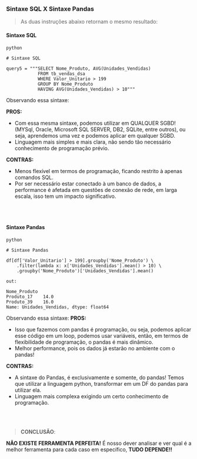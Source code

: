 
### Sintaxe SQL X Sintaxe Pandas

> As duas instruções abaixo retornam o mesmo resultado:
#### Sintaxe SQL
```
python

# Sintaxe SQL

query5 = """SELECT Nome_Produto, AVG(Unidades_Vendidas)
            FROM tb_vendas_dsa
            WHERE Valor_Unitario > 199
            GROUP BY Nome_Produto
            HAVING AVG(Unidades_Vendidas) > 10"""
```

Observando essa sintaxe:
        
**PROS:** 

- Com essa mesma sintaxe, podemos utilizar em QUALQUER SGBD! (MYSql, Oracle, Microsoft SQL SERVER, DB2, SQLite, entre outros), ou seja, aprendemos uma vez e podemos aplicar em qualquer SGBD.
- Linguagem mais simples e mais clara, não sendo tão necessário conhecimento de programação prévio.


**CONTRAS:**

- Menos flexível em termos de programação, ficando restrito à apenas comandos SQL.
- Por ser necessário estar conectado à um banco de dados, a performance é afetada em questões de conexão de rede, em larga escala, isso tem um impacto significativo.

<br><br>

#### Sintaxe Pandas
```
python

# Sintaxe Pandas

df[df['Valor_Unitario'] > 199].groupby('Nome_Produto') \
    .filter(lambda x: x['Unidades_Vendidas'].mean() > 10) \
    .groupby('Nome_Produto')['Unidades_Vendidas'].mean()
```



    out:

    Nome_Produto
    Produto_17    14.0
    Produto_39    16.0
    Name: Unidades_Vendidas, dtype: float64



Observando essa sintaxe:
**PROS:**

- Isso que fazemos com pandas é programação, ou seja, podemos aplicar esse código em um loop, podemos usar variáveis, então, em termos de flexibilidade de programação, o pandas é mais dinâmico.
- Melhor performance, pois os dados já estarão no ambiente com o pandas!

**CONTRAS:** 

- A sintaxe do Pandas, é exclusivamente e somente, do pandas! Temos que utilizar a linguagem python, transformar em um DF do pandas para utilizar ela.
- Linguagem mais complexa exigindo um certo conhecimento de programação.

<br><br>

> **CONCLUSÃO**:

**NÃO EXISTE FERRAMENTA PERFEITA!** É nosso dever analisar e ver qual é a melhor ferramenta para cada caso em específico, **TUDO DEPENDE!!**
